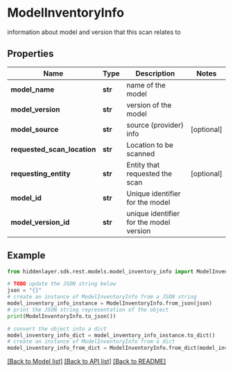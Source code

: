 # ModelInventoryInfo

information about model and version that this scan relates to

## Properties

Name | Type | Description | Notes
------------ | ------------- | ------------- | -------------
**model_name** | **str** | name of the model | 
**model_version** | **str** | version of the model | 
**model_source** | **str** | source (provider) info | [optional] 
**requested_scan_location** | **str** | Location to be scanned | 
**requesting_entity** | **str** | Entity that requested the scan | [optional] 
**model_id** | **str** | Unique identifier for the model | 
**model_version_id** | **str** | unique identifier for the model version | 

## Example

```python
from hiddenlayer.sdk.rest.models.model_inventory_info import ModelInventoryInfo

# TODO update the JSON string below
json = "{}"
# create an instance of ModelInventoryInfo from a JSON string
model_inventory_info_instance = ModelInventoryInfo.from_json(json)
# print the JSON string representation of the object
print(ModelInventoryInfo.to_json())

# convert the object into a dict
model_inventory_info_dict = model_inventory_info_instance.to_dict()
# create an instance of ModelInventoryInfo from a dict
model_inventory_info_from_dict = ModelInventoryInfo.from_dict(model_inventory_info_dict)
```
[[Back to Model list]](../README.md#documentation-for-models) [[Back to API list]](../README.md#documentation-for-api-endpoints) [[Back to README]](../README.md)


